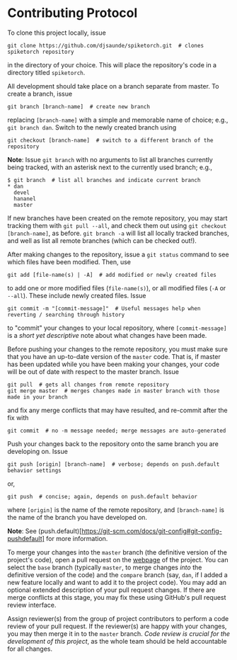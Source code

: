 # Contributing Protocol

To clone this project locally, issue

```
git clone https://github.com/djsaunde/spiketorch.git  # clones spiketorch repository
```

in the directory of your choice. This will place the repository's code in a directory titled `spiketorch`.

All development should take place on a branch separate from master. To create a branch, issue

```
git branch [branch-name]  # create new branch
```

replacing `[branch-name]` with a simple and memorable name of choice; e.g., `git branch dan`. Switch to the newly created branch using

```
git checkout [branch-name]  # switch to a different branch of the repository
```

__Note__: Issue `git branch` with no arguments to list all branches currently being tracked, with an asterisk next to the currently used branch; e.g.,

```
$ git branch  # list all branches and indicate current branch
* dan
  devel
  hananel
  master
```

If new branches have been created on the remote repository, you may start tracking them with ```git pull --all```, and check them out using ```git checkout [branch-name]```, as before. ```git branch -a``` will list all locally tracked branches, and well as list all remote branches (which can be checked out!).

After making changes to the repository, issue a `git status` command to see which files have been modified. Then, use

```
git add [file-name(s) | -A]  # add modified or newly created files
```

to add one or more modified files (`file-name(s)`), or all modified files (`-A` or `--all`). These include newly created files. Issue

```
git commit -m "[commit-message]"  # Useful messages help when reverting / searching through history 
```

to "commit" your changes to your local repository, where `[commit-message]` is a _short yet descriptive_ note about what changes have been made.

Before pushing your changes to the remote repository, you must make sure that you have an up-to-date version of the `master` code. That is, if master has been updated while you have been making your changes, your code will be out of date with respect to the master branch. Issue

```
git pull  # gets all changes from remote repository
git merge master  # merges changes made in master branch with those made in your branch
```

and fix any merge conflicts that may have resulted, and re-commit after the fix with

```
git commit  # no -m message needed; merge messages are auto-generated
```

Push your changes back to the repository onto the same branch you are developing on. Issue

```
git push [origin] [branch-name]  # verbose; depends on push.default behavior settings
```

or,

```
git push  # concise; again, depends on push.default behavior
```

where `[origin]` is the name of the remote repository, and `[branch-name]` is the name of the branch you have developed on.

__Note__: See (push.default)[https://git-scm.com/docs/git-config#git-config-pushdefault] for more information.

To merge your changes into the `master` branch (the definitive version of the project's code), open a pull request on the [webpage](https://github.com/djsaunde/spiketorch) of the project. You can select the `base` branch (typically `master`, to merge changes _into_ the definitive version of the code) and the `compare` branch (say, `dan`, if I added a new feature locally and want to add it to the project code). You may add an optional extended description of your pull request changes. If there are merge conflicts at this stage, you may fix these using GitHub's pull request review interface.

Assign reviewer(s) from the group of project contributors to perform a code review of your pull request. If the reviewer(s) are happy with your changes, you may then merge it in to the `master` branch. _Code review is crucial for the development of this project_, as the whole team should be held accountable for all changes.
